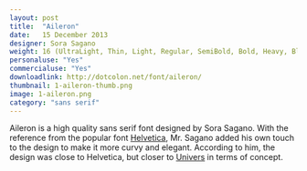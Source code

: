 ```yaml
---
layout: post
title:  "Aileron"
date:   15 December 2013
designer: Sora Sagano
weight: 16 (UltraLight, Thin, Light, Regular, SemiBold, Bold, Heavy, Black with italic version each weight)
personaluse: "Yes"
commercialuse: "Yes"
downloadlink: http://dotcolon.net/font/aileron/
thumbnail: 1-aileron-thumb.png
image: 1-aileron.png
category: "sans serif"
---
```


Aileron is a high quality sans serif font designed by Sora Sagano. With the reference from the popular font [Helvetica][1], Mr. Sagano added his own touch to the design to make it more curvy and elegant. According to him, the design was close to Helvetica, but closer to [Univers][2] in terms of concept.

[1]: http://en.wikipedia.org/wiki/Helvetica
[2]: http://en.wikipedia.org/wiki/Univers